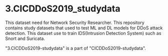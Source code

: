 # 3.CICDDoS2019_studydata
This dataset need for Network Security Researcher.
This repository contains study datasets that used to test ML and DL models for DDoS attack detection.
This dataset use to train IDS(Intrusion Detection System) such as Snort and Suricata.

"3.CICDDoS2019-studydata" is a part of "CICDDoS2019-studydata".
